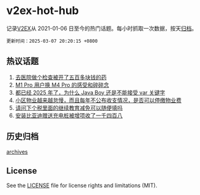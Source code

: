 # v2ex-hot-hub

 记录[V2EX](https://www.v2ex.com/)从 2021-01-06 日至今的热门话题。每小时抓取一次数据，按天[归档](archives)。

`更新时间：2025-03-07 20:20:15 +0800`

## 热议话题

1. [去医院做个检查被开了五百多块钱的药](https://www.v2ex.com/t/1116542)
1. [M1 Pro 用户换 M4 Pro 的感受和碎碎念](https://www.v2ex.com/t/1116474)
1. [都已经 2025 年了，为什么 Java Boy 还是不能接受 var 关键字](https://www.v2ex.com/t/1116515)
1. [小区物业越来越怠慢，而且每年不公布收支情况，是否可以停缴物业费](https://www.v2ex.com/t/1116553)
1. [请问下个税里面的继续教育减免可以随便填吗](https://www.v2ex.com/t/1116535)
1. [安装比亚迪赠送充电桩被增项收了一千四百八](https://www.v2ex.com/t/1116650)

## 历史归档

[archives](archives)

## License

See the [LICENSE](LICENSE) file for license rights and limitations (MIT).
